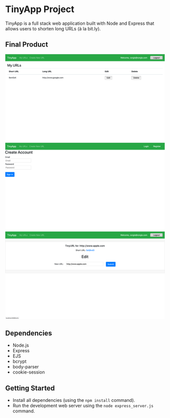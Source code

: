 # TinyApp Project

TinyApp is a full stack web application built with Node and Express that allows users to shorten long URLs (à la bit.ly).

## Final Product

!["Screenshot for urls page"](https://github.com/httj2/tinyApp/blob/master/doc/urls-page.png)
!["Screenshot for register page"](https://github.com/httj2/tinyApp/blob/master/doc/register-page.png)
!["Screenshot for shortURL page"](https://github.com/httj2/tinyApp/blob/master/doc/shortURL-page.png)

## Dependencies

- Node.js
- Express
- EJS
- bcrypt
- body-parser
- cookie-session

## Getting Started

- Install all dependencies (using the `npm install` command).
- Run the development web server using the `node express_server.js` command.